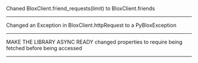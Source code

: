 Chaned BloxClient.friend_requests(limit) to BloxClient.friends

---
Changed an Exception in BloxClient.httpRequest to a PyBloxException

---
MAKE THE LIBRARY ASYNC READY
changed properties to require being fetched before being accessed

---